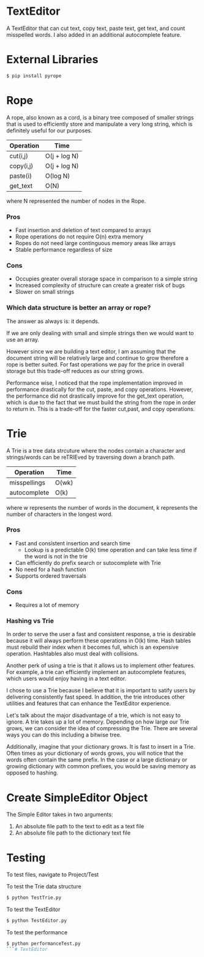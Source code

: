 # TextEditor

A TextEditor that can cut text, copy text, paste text, get text, and count misspelled words. I also added in an additional autocomplete feature.

# External Libraries
``` bash
$ pip install pyrope
```

# Rope
A rope, also known as a cord, is a binary tree composed of smaller strings that is used to efficiently store and manipulate a very long string, which is definitely useful for our purposes.

| Operation    | Time          |
| ------------ | ------------- |
| cut(i,j)     | O(j + log N)  |
| copy(i,j)    | O(j + log N)  |
| paste(i)     | O(log N)      |
| get_text     | O(N)          |

where N represented the number of nodes in the Rope.

### Pros
- Fast insertion and deletion of text compared to arrays
- Rope operations do not require O(n) extra memory
- Ropes do not need large continguous memory areas like arrays
- Stable performance regardless of size

### Cons
- Occupies greater overall storage space in comparison to a simple string
- Increased complexity of structure can create a greater risk of bugs
- Slower on small strings

### Which data structure is better an array or rope?
The answer as always is: it depends.

If we are only dealing with small and simple strings then we would want to use an array.

However since we are building a text editor, I am assuming that the document string will be relatively large and continue to grow therefore a rope is better suited. For fast operations we pay for the price in overall storage but this trade-off reduces as our string grows.

Performance wise, I noticed that the rope implementation improved in performance drastically for the cut, paste, and 
copy operations. However, the performance did not drastically improve for the get_text operation, which is due to the fact that we must build the string from the rope in order to return in. This is a trade-off for the faster
cut,past, and copy operations.

# Trie
A Trie is a tree  data strcuture where the nodes contain a character and strings/words can be reTRIEved by traversing down a branch path.

| Operation    | Time          | 
| ------------ | ------------- |
| misspellings | O(wk)         |
| autocomplete | O(k)          |

where w represents the number of words in the document, k represents the number of characters in the longest word.

### Pros 
- Fast and consistent insertion and search time 
    - Lookup is a predictable O(k) time operation and can take less time if the word is not in the trie
- Can efficiently do prefix search or sutocomplete with Trie
- No need for a hash function
- Supports ordered traversals


### Cons
- Requires a lot of memory 

### Hashing vs Trie

In order to serve the user a fast and consistent response, a trie is desirable because it will always perform these operations in O(k) time. Hash tables must rebuild their index when it becomes full, which is an expensive operation. Hashtables also must deal with collisions.

Another perk of using a trie is that it allows us to implement other features. For example, a trie can efficiently implement an autocomplete features, which users would enjoy having in a text editor.

I chose to use a Trie because I believe that it is important to satify users by delivering consistently fast speed. In addition, the trie introduces other utilities and features that can enhance the TextEditor experience.

Let's talk about the major disadvantage of a trie, which is not easy to ignore. A trie takes up a lot of memory. Depending on how large our Trie grows, we can consider the idea of compressing the Trie. There are several ways you can do this including a bitwise tree.

Additionally, imagine that your dictionary grows. It is fast to insert in a Trie. Often times as your dictionary of words grows, you will notice that the words often contain the same prefix. In the case or a large dictionary or growing dictionary with common prefixes, you would be saving memory as opposed to hashing.

# Create SimpleEditor Object
The Simple Editor takes in two arguments: 
1) An absolute file path to the text to edit as a text file
2) An absolute file path to the dictionary text file


# Testing
To test files, navigate to Project/Test

To test the Trie data structure
```bash
$ python TestTrie.py
```

To test the TextEditor
```bash
$ python TestEditor.py
```

To test the performance
```bash
$ python performanceTest.py
```# TextEditor
